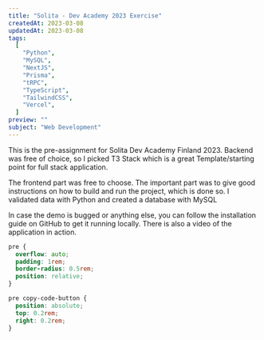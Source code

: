 ```yaml
---
title: "Solita - Dev Academy 2023 Exercise"
createdAt: 2023-03-08
updatedAt: 2023-03-08
tags:
  [
    "Python",
    "MySQL",
    "NextJS",
    "Prisma",
    "tRPC",
    "TypeScript",
    "TailwindCSS",
    "Vercel",
  ]
preview: ""
subject: "Web Development"
---
```


This is the pre-assignment for Solita Dev Academy Finland 2023. Backend was free of choice, so I picked T3 Stack which is a great Template/starting point for full stack application.

The frontend part was free to choose. The important part was to give good instructions on how to build and run the project, which is done so. I validated data with Python and created a database with MySQL

In case the demo is bugged or anything else, you can follow the installation guide on GitHub to get it running locally. There is also a video of the application in action.

```css
pre {
  overflow: auto;
  padding: 1rem;
  border-radius: 0.5rem;
  position: relative;
}

pre copy-code-button {
  position: absolute;
  top: 0.2rem;
  right: 0.2rem;
}
```

